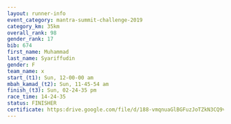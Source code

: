 ```yaml
---
layout: runner-info 
event_category: mantra-summit-challenge-2019 
category_km: 35km 
overall_rank: 98
gender_rank: 17
bib: 674
first_name: Muhammad
last_name: Syariffudin
gender: F
team_name: x
start_(t1): Sun, 12-00-00 am
mbah_kamad_(t2): Sun, 11-45-54 am
finish_(t3): Sun, 02-24-35 pm
race_time: 14-24-35
status: FINISHER
certificate: https:drive.google.com/file/d/188-vmqnuaGlBGFuzJoTZkN3CQ9vQnumS/view?usp=sharing
---
```

